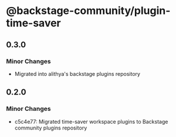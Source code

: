 # @backstage-community/plugin-time-saver

## 0.3.0

### Minor Changes

- Migrated into alithya's backstage plugins repository

## 0.2.0

### Minor Changes

- c5c4e77: Migrated time-saver workspace plugins to Backstage community plugins repository
